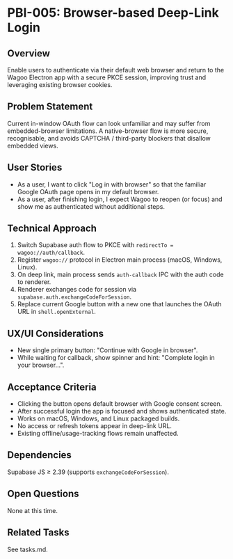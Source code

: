 # PBI-005: Browser-based Deep-Link Login

## Overview
Enable users to authenticate via their default web browser and return to the Wagoo Electron app with a secure PKCE session, improving trust and leveraging existing browser cookies.

## Problem Statement
Current in-window OAuth flow can look unfamiliar and may suffer from embedded-browser limitations. A native-browser flow is more secure, recognisable, and avoids CAPTCHA / third-party blockers that disallow embedded views.

## User Stories
* As a user, I want to click "Log in with browser" so that the familiar Google OAuth page opens in my default browser.
* As a user, after finishing login, I expect Wagoo to reopen (or focus) and show me as authenticated without additional steps.

## Technical Approach
1. Switch Supabase auth flow to PKCE with `redirectTo = wagoo://auth/callback`.
2. Register `wagoo://` protocol in Electron main process (macOS, Windows, Linux).
3. On deep link, main process sends `auth-callback` IPC with the auth code to renderer.
4. Renderer exchanges code for session via `supabase.auth.exchangeCodeForSession`.
5. Replace current Google button with a new one that launches the OAuth URL in `shell.openExternal`.

## UX/UI Considerations
* New single primary button: "Continue with Google in browser".
* While waiting for callback, show spinner and hint: "Complete login in your browser...".

## Acceptance Criteria
- Clicking the button opens default browser with Google consent screen.
- After successful login the app is focused and shows authenticated state.
- Works on macOS, Windows, and Linux packaged builds.
- No access or refresh tokens appear in deep-link URL.
- Existing offline/usage-tracking flows remain unaffected.

## Dependencies
Supabase JS ≥ 2.39 (supports `exchangeCodeForSession`).

## Open Questions
None at this time.

## Related Tasks
See tasks.md. 